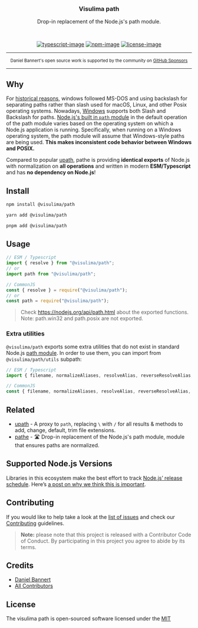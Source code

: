 <div align="center">
  <h3>Visulima path</h3>
  <p>
  Drop-in replacement of the Node.js's path module.
  </p>
</div>

<br />

<div align="center">

[![typescript-image]][typescript-url] [![npm-image]][npm-url] [![license-image]][license-url]

</div>

---

<div align="center">
    <p>
        <sup>
            Daniel Bannert's open source work is supported by the community on <a href="https://github.com/sponsors/prisis">GitHub Sponsors</a>
        </sup>
    </p>
</div>

---

## Why

For [historical reasons](https://docs.microsoft.com/en-us/archive/blogs/larryosterman/why-is-the-dos-path-character), windows followed MS-DOS and using backslash for separating paths rather than slash used for macOS, Linux, and other Posix operating systems. Nowadays, [Windows](https://docs.microsoft.com/en-us/windows/win32/fileio/naming-a-file?redirectedfrom=MSDN) supports both Slash and Backslash for paths. [Node.js's built in `path` module](https://nodejs.org/api/path.html) in the default operation of the path module varies based on the operating system on which a Node.js application is running. Specifically, when running on a Windows operating system, the path module will assume that Windows-style paths are being used. **This makes inconsistent code behavior between Windows and POSIX.**

Compared to popular [upath](https://github.com/anodynos/upath), pathe is providing **identical exports** of Node.js with normalization on **all operations** and written in modern **ESM/Typescript** and has **no dependency on Node.js**!

## Install

```sh
npm install @visulima/path
```

```sh
yarn add @visulima/path
```

```sh
pnpm add @visulima/path
```

## Usage

```js
// ESM / Typescript
import { resolve } from "@visulima/path";
// or
import path from "@visulima/path";

// CommonJS
const { resolve } = require("@visulima/path");
// or
const path = require("@visulima/path");
```

> Check https://nodejs.org/api/path.html about the exported functions.
> Note: path.win32 and path.posix are not exported.

### Extra utilities

`@visulima/path` exports some extra utilities that do not exist in standard Node.js [path module](https://nodejs.org/api/path.html).
In order to use them, you can import from `@visulima/path/utils` subpath:

```js
// ESM / Typescript
import { filename, normalizeAliases, resolveAlias, reverseResolveAlias, isRelative, isBinaryPath, toPath } from "@visulima/path/utils";

// CommonJS
const { filename, normalizeAliases, resolveAlias, reverseResolveAlias, isRelative, isBinaryPath, toPath } = require("@visulima/path/utils");
```

## Related

- [upath](https://github.com/anodynos/upath) - A proxy to `path`, replacing `\` with `/` for all results & methods to add, change, default, trim file extensions.
- [pathe](https://github.com/unjs/pathe) - 🛣️ Drop-in replacement of the Node.js's path module, module that ensures paths are normalized.

## Supported Node.js Versions

Libraries in this ecosystem make the best effort to track [Node.js’ release schedule](https://github.com/nodejs/release#release-schedule).
Here’s [a post on why we think this is important](https://medium.com/the-node-js-collection/maintainers-should-consider-following-node-js-release-schedule-ab08ed4de71a).

## Contributing

If you would like to help take a look at the [list of issues](https://github.com/visulima/visulima/issues) and check our [Contributing](.github/CONTRIBUTING.md) guidelines.

> **Note:** please note that this project is released with a Contributor Code of Conduct. By participating in this project you agree to abide by its terms.

## Credits

- [Daniel Bannert](https://github.com/prisis)
- [All Contributors](https://github.com/visulima/visulima/graphs/contributors)

## License

The visulima path is open-sourced software licensed under the [MIT][license-url]

[typescript-image]: https://img.shields.io/badge/Typescript-294E80.svg?style=for-the-badge&logo=typescript
[typescript-url]: "typescript"
[license-image]: https://img.shields.io/npm/l/@visulima/path?color=blueviolet&style=for-the-badge
[license-url]: LICENSE.md "license"
[npm-image]: https://img.shields.io/npm/v/@visulima/path/latest.svg?style=for-the-badge&logo=npm
[npm-url]: https://www.npmjs.com/package/@visulima/path/v/latest "npm"
